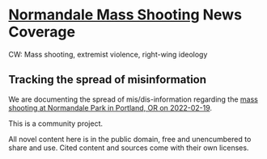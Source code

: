 # [Normandale Mass Shooting](https://en.wikipedia.org/wiki/Normandale_Park_shooting) News Coverage

CW: Mass shooting, extremist violence, right-wing ideology

## Tracking the spread of misinformation

We are documenting the spread of mis/dis-information regarding the [mass shooting at Normandale Park in Portland, OR on 2022-02-19](https://en.wikipedia.org/wiki/Normandale_Park_shooting).

This is a community project.

All novel content here is in the public domain, free and unencumbered to share and use. 
Cited content and sources come with their own licenses.
